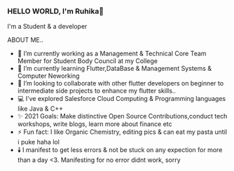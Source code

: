 ### HELLO WORLD, I'm Ruhika👋
I'm a Student & a developer



ABOUT ME..

- 🔭 I’m currently working as a Management & Technical Core Team Member for Student Body Council at my College
- 🌱 I’m currently learning Flutter,DataBase & Management Systems & Computer Neworking
- 👯 I’m looking to collaborate with other flutter developers on beginner to intermediate side projects to enhance my flutter skills..
- 💻 I’ve explored Salesforce Cloud Computing & Programming languages like Java & C++ 
- ✨ 2021 Goals: Make distinctive Open Source Contributions,conduct tech workshops, write blogs, learn more about finance etc
- ⚡ Fun fact: I like Organic Chemistry, editing pics & can eat my pasta until i puke haha lol
- 🕯️ I manifest to  get less errors & not be stuck on any expection for more than a day <3. Manifesting for no error didnt work, sorry
 
 
 
